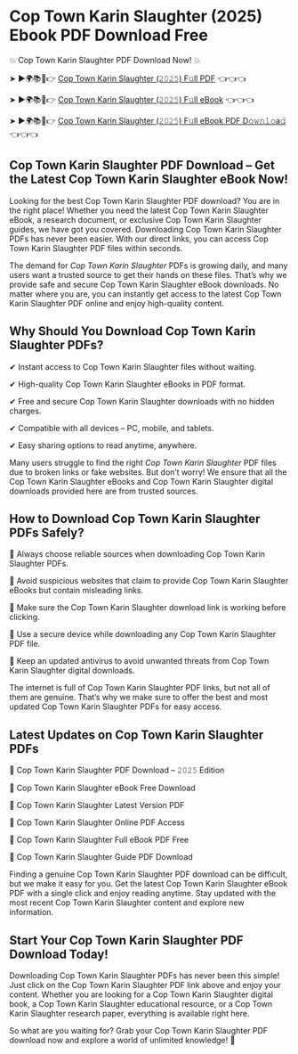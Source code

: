 # Cop Town Karin Slaughter (2025) Ebook PDF Download Free

💥 Cop Town Karin Slaughter PDF Download Now! 💥

➤ ►🌍📚📱👉 [Cop Town Karin Slaughter (𝟸𝟶𝟸𝟻) F𝚞ll PDF](https://getpdf.xyz/cop-town-karin-slaughter) 👈👈👈


➤ ►🌍📚📱👉 [Cop Town Karin Slaughter (𝟸𝟶𝟸𝟻) F𝚞ll eBook](https://getpdf.xyz/cop-town-karin-slaughter) 👈👈👈


➤ ►🌍📚📱👉 [Cop Town Karin Slaughter (𝟸𝟶𝟸𝟻) F𝚞ll eBook PDF D𝚘𝚠𝚗𝚕𝚘a𝚍](https://getpdf.xyz/cop-town-karin-slaughter) 👈👈👈


## Cop Town Karin Slaughter PDF Download – Get the Latest Cop Town Karin Slaughter eBook Now!

Looking for the best Cop Town Karin Slaughter PDF download? You are in the right place! Whether you need the latest Cop Town Karin Slaughter eBook, a research document, or exclusive Cop Town Karin Slaughter guides, we have got you covered. Downloading Cop Town Karin Slaughter PDFs has never been easier. With our direct links, you can access Cop Town Karin Slaughter PDF files within seconds.

The demand for *Cop Town Karin Slaughter* PDFs is growing daily, and many users want a trusted source to get their hands on these files. That’s why we provide safe and secure Cop Town Karin Slaughter eBook downloads. No matter where you are, you can instantly get access to the latest Cop Town Karin Slaughter PDF online and enjoy high-quality content.

## Why Should You Download Cop Town Karin Slaughter PDFs?

✔ Instant access to Cop Town Karin Slaughter files without waiting.

✔ High-quality Cop Town Karin Slaughter eBooks in PDF format.

✔ Free and secure Cop Town Karin Slaughter downloads with no hidden charges.

✔ Compatible with all devices – PC, mobile, and tablets.

✔ Easy sharing options to read anytime, anywhere.

Many users struggle to find the right *Cop Town Karin Slaughter* PDF files due to broken links or fake websites. But don’t worry! We ensure that all the Cop Town Karin Slaughter eBooks and Cop Town Karin Slaughter digital downloads provided here are from trusted sources.

## How to Download Cop Town Karin Slaughter PDFs Safely?

📌 Always choose reliable sources when downloading Cop Town Karin Slaughter PDFs.

📌 Avoid suspicious websites that claim to provide Cop Town Karin Slaughter eBooks but contain misleading links.

📌 Make sure the Cop Town Karin Slaughter download link is working before clicking.

📌 Use a secure device while downloading any Cop Town Karin Slaughter PDF file.

📌 Keep an updated antivirus to avoid unwanted threats from Cop Town Karin Slaughter digital downloads.

The internet is full of Cop Town Karin Slaughter PDF links, but not all of them are genuine. That’s why we make sure to offer the best and most updated Cop Town Karin Slaughter PDFs for easy access.

## Latest Updates on Cop Town Karin Slaughter PDFs

🔹 Cop Town Karin Slaughter PDF Download – 𝟸𝟶𝟸𝟻 Edition

🔹 Cop Town Karin Slaughter eBook Free Download

🔹 Cop Town Karin Slaughter Latest Version PDF

🔹 Cop Town Karin Slaughter Online PDF Access

🔹 Cop Town Karin Slaughter Full eBook PDF Free

🔹 Cop Town Karin Slaughter Guide PDF Download

Finding a genuine Cop Town Karin Slaughter PDF download can be difficult, but we make it easy for you. Get the latest Cop Town Karin Slaughter eBook PDF with a single click and enjoy reading anytime. Stay updated with the most recent Cop Town Karin Slaughter content and explore new information.

## Start Your Cop Town Karin Slaughter PDF Download Today!

Downloading Cop Town Karin Slaughter PDFs has never been this simple! Just click on the Cop Town Karin Slaughter PDF link above and enjoy your content. Whether you are looking for a Cop Town Karin Slaughter digital book, a Cop Town Karin Slaughter educational resource, or a Cop Town Karin Slaughter research paper, everything is available right here.

So what are you waiting for? Grab your Cop Town Karin Slaughter PDF download now and explore a world of unlimited knowledge! 🚀